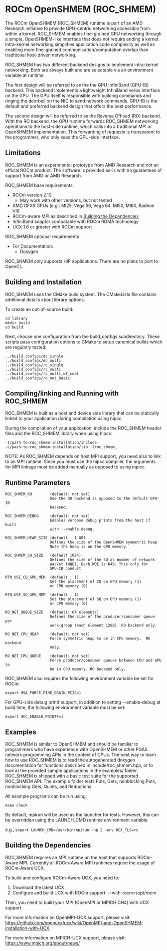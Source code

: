 # ROCm OpenSHMEM (ROC_SHMEM)

The ROCm OpenSHMEM (ROC_SHMEM) runtime is part of an AMD Research
initiative to provide GPU-centric networking accessible from within a kernel.
ROC_SHMEM enables fine-grained GPU networking through a simple, OpenSHMEM-like
interface that does not require ending a kernel.  Intra-kernel networking
simplifies application code complexity as well as enabling more fine-grained
communication/computation overlap than traditional host-driven networking.

ROC_SHMEM has two different backend designs to implement intra-kernel
networking.  Both are always built and are selectable via an environment
variable at runtime.

The first design will be referred to as the the GPU InfiniBand (GPU-IB)
backend.  This backend implements a lightweight InfiniBand verbs interface
on the GPU.  The GPU itself is responsible with building commands and ringing
the doorbell on the NIC to send network commands.  GPU-IB is the default and
preferred backend design that offers the best performance.

The second design will be referred to as the Reverse Offload (RO) backend. With
the RO backend, the GPU runtime forwards ROC_SHMEM networking operations to the
host-side runtime, which calls into a traditional MPI or OpenSHMEM
implementation.  This forwarding of requests is transparent to the
programmer, who only sees the GPU-side interface.

## Limitations

ROC_SHMEM is an experimental prototype from AMD Research and not an official
ROCm product.  The software is provided as-is with no guarantees of support
from AMD or AMD Research.

ROC_SHMEM base requirements:
* ROCm version 2.10
    *  May work with other versions, but not tested
* AMD GFX9 GPUs (e.g.: MI25, Vega 56, Vega 64, MI50, MI60, Radeon VII)
* ROCm-aware MPI as described in
  [Building the Dependencies](#building-the-dependencies)
* InfiniBand adaptor compatable with ROCm RDMA technology
* UCX 1.6 or greater with ROCm support

ROC_SHMEM optional requirements
 * For Documentation:
     *  Doxygen

ROC_SHMEM only supports HIP applications. There are no plans to port to
OpenCL.

## Building and Installation

ROC_SHMEM uses the CMake build system. The CMakeLists file contains
additional details about library options.

To create an out-of-source build:

    cd library
    mkdir build
    cd build

Next, choose one configuration from the build_configs subdirectory. These
scripts pass configuration options to CMake to setup canonical builds which
are regularly tested:

    ../build_configs/dc_single
    ../build_configs/dc_multi
    ../build_configs/rc_single
    ../build_configs/rc_multi
    ../build_configs/rc_multi_wf_coal
    ../build_configs/ro_net_basic


## Compiling/linking and Running with ROC_SHMEM

ROC_SHMEM is built as a host and device side library that can be statically
linked to your application during compilation using hipcc.

During the compilation of your application, include the ROC_SHMEM header files
and the ROC_SHMEM library when using hipcc:

    -I/path-to-roc_shmem-installation/include
    -L/path-to-roc_shmem-installation/lib -lroc_shmem_

NOTE: As ROC_SHMEM depends on host MPI support, you need also to link to an
MPI runtime. Since you must use the hipcc compiler, the arguments for MPI
linkage must be added manually as opposed to using mpicc.

## Runtime Parameters

    ROC_SHMEM_RO        (default: not set)
                        Use the RO backend as opposed to the default GPU-IB
                        backend.

    ROC_SHMEM_DEBUG     (default: not set)
                        Enables verbose debug prints from the host if built
                        with --enable-debug.

    ROC_SHMEM_HEAP_SIZE (default : 1 GB)
                        Defines the size of the OpenSHMEM symmetric heap
                        Note the heap is on the GPU memory.

    ROC_SHMEM_SQ_SIZE   (default 1024)
                        Defines the size of the SQ as number of network
                        packet (WQE). Each WQE is 64B. This only for
                        GPU-IB conduit

    RTN_USE_CQ_GPU_MEM  (default : 1)
                        Set the placement of CQ on GPU memory (1)
                        or CPU memory (0)

    RTN_USE_SQ_GPU_MEM  (default : 1)
                        Set the placement of SQ on GPU memory (1)
                        or CPU memory (0)

    RO_NET_QUEUE_SIZE   (default: 64 elements)
                        Defines the size of the producer/consumer queue per
                        work-group (each element 128B). RO backend only.

    RO_NET_CPU_HEAP     (default: not set)
                        Force symmetric heap to be in CPU memory.  RO backend
                        only.

    RO_NET_CPU_QUEUE    (default: not set)
                        Force producer/consumer queues between CPU and GPU to
                        be in CPU memory. RO backend only.

ROC_SHMEM also requires the following environment variable be set for ROCm:

    export HSA_FORCE_FINE_GRAIN_PCIE=1

For GPU-side debug printf support, in addition to setting --enable-debug at
build time, the following environment variable must be set:

    export HCC_ENABLE_PRINTF=1

## Examples

ROC_SHMEM is similar to OpenSHMEM and should be familiar to programmers who
have experience with OpenSHMEM or other PGAS network programming APIs in the
context of CPUs. The best way to learn how to use ROC_SHMEM is to read the
autogenerated doxygen documentation for functions described in
include/roc_shmem.hpp, or to look at the provided sample applications in the
examples/ folder. ROC_SHMEM is shipped with a basic test suite for the
supported ROC_SHMEM API. The example folder tests Puts, Gets, nonblocking Puts,
nonblocking Gets, Quiets, and Reductions.

All example programs can be run using:

    make check

By default, mpirun will be used as the launcher for tests. However, this can
be overridden using the LAUNCH_CMD runtime environment variable:

e.g., `export LAUNCH_CMD=/usr/bin/mpirun -np 2 -env UCX_TLS=rc`

## Building the Dependencies

ROC_SHMEM requires an MPI runtime on the host that supports ROCm-Aware MPI.
Currently all ROCm-Aware MPI runtimes require the usage of ROCm-Aware UCX.

To build and configure ROCm-Aware UCX, you need to:
 1. Download the latest UCX
 2. Configure and build UCX with ROCm support: --with-rocm=/opt/rocm

Then, you need to build your MPI (OpenMPI or MPICH CH4) with UCX support.

For more information on OpenMPI-UCX support, please visit:
https://github.com/openucx/ucx/wiki/OpenMPI-and-OpenSHMEM-installation-with-UCX

For more information on MPICH-UCX support, please visit:
https://www.mpich.org/about/news/
